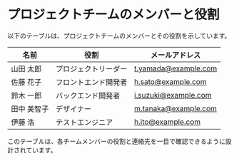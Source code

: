 # プロジェクトチームのメンバーと役割

以下のテーブルは、プロジェクトチームのメンバーとその役割を示しています。

|名前|役割|メールアドレス|
|-|-|-|
|山田 太郎|プロジェクトリーダー|t.yamada@example.com|
|佐藤 花子|フロントエンド開発者|h.sato@example.com|
|鈴木 一郎|バックエンド開発者|i.suzuki@example.com|
|田中 美智子|デザイナー|m.tanaka@example.com|
|伊藤 浩|テストエンジニア|h.ito@example.com|

このテーブルは、各チームメンバーの役割と連絡先を一目で確認できるように設計されています。
